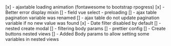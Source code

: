 ##

[x] - ajaxtable loading animation (fontawesome to bootstrap rpogress)
[x] - Better error display mixin
[] - field vue select - preloading
[] - ajax table pagination variable was renamed
[] - ajax table do not update pagination variable if no new value was found
[x] - Date filter disabled by default
[] - nested create modal
[] - filtering body params
[] - prettier config
[] - Create buttons nested views
[] - Added Body params to allow setting some variables in nested views

